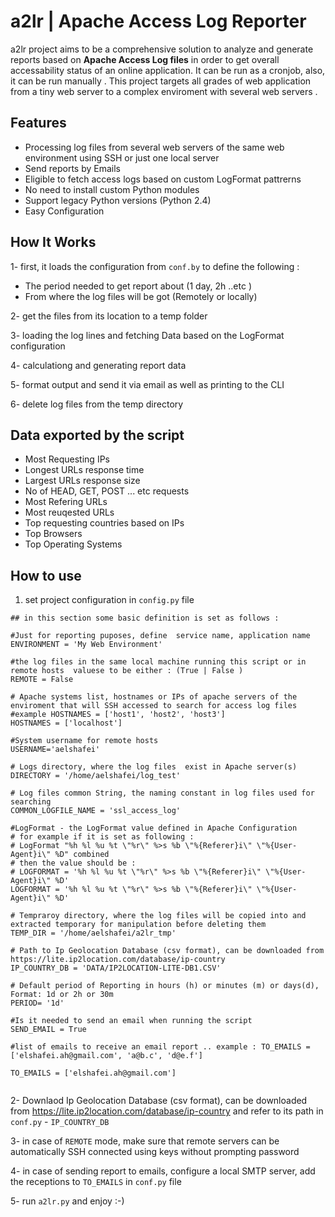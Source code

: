# a2lr | Apache Access Log Reporter
a2lr project aims to be a comprehensive solution to analyze and generate reports based on **Apache Access Log files** in order to get  overall   accessability status of an online application. It can be run as a cronjob, also, it can be run manually .
This project targets all grades of web application from a tiny web server to a complex enviroment with several web servers .

## Features
- Processing log files from several web servers of the same web environment using SSH or just one local server
- Send reports by Emails
- Eligible to fetch access logs based on custom LogFormat pattrerns
- No need to install custom Python modules
- Support legacy Python versions (Python 2.4)
- Easy Configuration

## How It Works
1- first, it loads the configuration from ```conf.by``` to define the following :
- The period needed to get report about (1 day, 2h ..etc )
- From where the log files will be got (Remotely or locally)

2-  get the files from its location to a temp folder

3- loading the log lines and fetching Data based on the LogFormat configuration

4- calculationg and generating report data

5- format output and send it via email as well as printing to the CLI  

6- delete log files from the temp directory

    

##  Data exported by the script 
- Most Requesting IPs
- Longest URLs response time
- Largest URLs response size
- No of HEAD, GET, POST ... etc requests
- Most Refering URLs
- Most reuqested URLs
- Top requesting countries based on IPs
- Top Browsers
- Top Operating Systems

## How to use

1. set project configuration in ```config.py``` file
```
## in this section some basic definition is set as follows :

#Just for reporting puposes, define  service name, application name
ENVIRONMENT = 'My Web Environment'

#the log files in the same local machine running this script or in remote hosts  valuese to be either : (True | False )
REMOTE = False

# Apache systems list, hostnames or IPs of apache servers of the enviroment that will SSH accessed to search for access log files
#example HOSTNAMES = ['host1', 'host2', 'host3']
HOSTNAMES = ['localhost']

#System username for remote hosts
USERNAME='aelshafei'

# Logs directory, where the log files  exist in Apache server(s)
DIRECTORY = '/home/aelshafei/log_test'

# Log files common String, the naming constant in log files used for searching
COMMON_LOGFILE_NAME = 'ssl_access_log'

#LogFormat - the LogFormat value defined in Apache Configuration
# for example if it is set as following :
# LogFormat "%h %l %u %t \"%r\" %>s %b \"%{Referer}i\" \"%{User-Agent}i\" %D" combined
# then the value should be :
# LOGFORMAT = '%h %l %u %t \"%r\" %>s %b \"%{Referer}i\" \"%{User-Agent}i\" %D'
LOGFORMAT = '%h %l %u %t \"%r\" %>s %b \"%{Referer}i\" \"%{User-Agent}i\" %D'

# Tempraroy directory, where the log files will be copied into and extracted temporary for manipulation before deleting them
TEMP_DIR = '/home/aelshafei/a2lr_tmp'

# Path to Ip Geolocation Database (csv format), can be downloaded from https://lite.ip2location.com/database/ip-country
IP_COUNTRY_DB = 'DATA/IP2LOCATION-LITE-DB1.CSV'

# Default period of Reporting in hours (h) or minutes (m) or days(d), Format: 1d or 2h or 30m 
PERIOD= '1d'

#Is it needed to send an email when running the script
SEND_EMAIL = True

#list of emails to receive an email report .. example : TO_EMAILS = ['elshafei.ah@gmail.com', 'a@b.c', 'd@e.f']

TO_EMAILS = ['elshafei.ah@gmail.com']


```

2- Downlaod  Ip Geolocation Database (csv format), can be downloaded from https://lite.ip2location.com/database/ip-country and refer to its path in ```conf.py``` - ```IP_COUNTRY_DB```

3- in case of ```REMOTE``` mode, make sure that remote servers can be automatically SSH connected using keys without prompting password

4- in case of sending report to emails, configure a local SMTP server, add the receptions to ```TO_EMAILS``` in ```conf.py``` file

5- run ```a2lr.py``` and enjoy :-)
